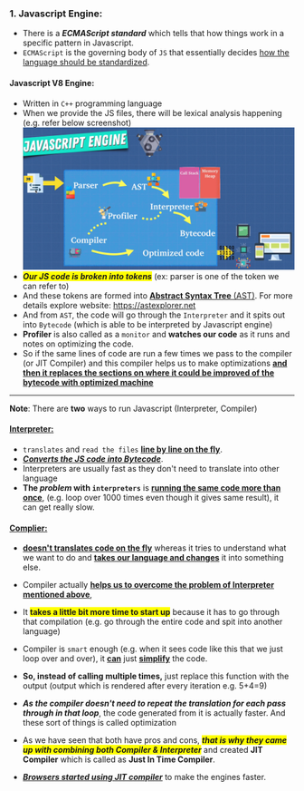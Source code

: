 ### 1. Javascript Engine:

- There is a **_ECMAScript standard_** which tells that how things work in a specific pattern in Javascript.
- `ECMAScript` is the governing body of `JS` that essentially decides <u>how the language should be standardized</u>.

#### Javascript V8 Engine:

- Written in `C++` programming language
- When we provide the JS files, there will be lexical analysis happening (e.g. refer below screenshot)
  ![alt text](<images used/Javascript Engine.png>)
- <b><i style='background:yellow'>Our JS code is broken into tokens</i></b> (ex: parser is one of the token we can refer to)
- And these tokens are formed into <u>**Abstract Syntax Tree** (AST)</u>. For more details explore website: https://astexplorer.net
- And from `AST`, the code will go through the `Interpreter` and it spits out into `Bytecode` (which is able to be interpreted by Javascript engine)
- **Profiler** is also called as a `monitor` and **watches our code** as it runs and notes on optimizing the code.
- So if the same lines of code are run a few times we pass to the compiler (or JIT Compiler) and this compiler helps us to make optimizations **<u>and then it replaces the sections on where it could be improved of the bytecode with optimized machine</u>**

---

**Note**: There are **two** ways to run Javascript (Interpreter, Compiler)

#### <u>Interpreter:</u>

- `translates` and `read the files` **<u>line by line on the fly</u>**.
- **_<u>Converts the JS code into Bytecode_**</u>.
- Interpreters are usually fast as they don't need to translate into other language
- **The _problem_ with `interpreters`** is **<u>running the same code more than once</u>**, (e.g. loop over 1000 times even though it gives same result), it can get really slow.

#### <u>Complier:</u>

- **<u>doesn't translates code on the fly</u>** whereas it tries to understand what we want to do and **<u>takes our language and changes</u>** it into something else.

- Compiler actually **<u>helps us to overcome the problem of Interpreter mentioned above</u>**,
- It <b style='background:yellow'>takes a little bit more time to start up</b> because it has to go through that compilation (e.g. go through the entire code and spit into another language)
- Compiler is `smart` enough (e.g. when it sees code like this that we just loop over and over), it **<u>can**</u> just **<u>simplify**</u> the code.
- **So, instead of calling multiple times,** just replace this function with the output (output which is rendered after every iteration e.g. 5+4=9)
- **_As the compiler doesn't need to repeat the translation for each pass through in that loop_**, the code generated from it is actually faster. And these sort of things is called optimization

- As we have seen that both have pros and cons, <b><i style='background:yellow'>that is why they came up with combining both Compiler & Interpreter</i></b> and created **JIT Compiler** which is called as **Just In Time Compiler**.
- <u>**_Browsers started using JIT compiler_**</u> to make the engines faster.
